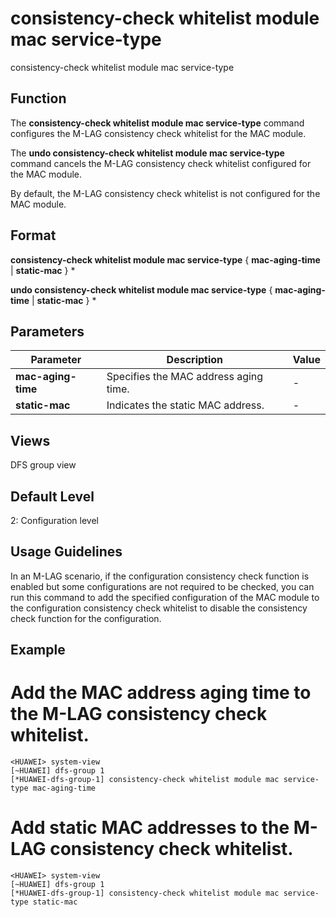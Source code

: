 consistency-check whitelist module mac service-type
===================================================

consistency-check whitelist module mac service-type

Function
--------



The **consistency-check whitelist module mac service-type** command configures the M-LAG consistency check whitelist for the MAC module.

The **undo consistency-check whitelist module mac service-type** command cancels the M-LAG consistency check whitelist configured for the MAC module.



By default, the M-LAG consistency check whitelist is not configured for the MAC module.


Format
------

**consistency-check whitelist module mac service-type** { **mac-aging-time** | **static-mac** } \*

**undo consistency-check whitelist module mac service-type** { **mac-aging-time** | **static-mac** } \*


Parameters
----------

| Parameter | Description | Value |
| --- | --- | --- |
| **mac-aging-time** | Specifies the MAC address aging time. | - |
| **static-mac** | Indicates the static MAC address. | - |



Views
-----

DFS group view


Default Level
-------------

2: Configuration level


Usage Guidelines
----------------

In an M-LAG scenario, if the configuration consistency check function is enabled but some configurations are not required to be checked, you can run this command to add the specified configuration of the MAC module to the configuration consistency check whitelist to disable the consistency check function for the configuration.


Example
-------

# Add the MAC address aging time to the M-LAG consistency check whitelist.
```
<HUAWEI> system-view
[~HUAWEI] dfs-group 1
[*HUAWEI-dfs-group-1] consistency-check whitelist module mac service-type mac-aging-time

```

# Add static MAC addresses to the M-LAG consistency check whitelist.
```
<HUAWEI> system-view
[~HUAWEI] dfs-group 1
[*HUAWEI-dfs-group-1] consistency-check whitelist module mac service-type static-mac

```